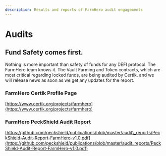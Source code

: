 ```yaml
---
description: Results and reports of FarmHero audit engagements
---
```


# Audits

## Fund Safety comes first.

Nothing is more important than safety of funds for any DEFI protocol. The FarmHero team knows it. The Vault Farming and Token contracts, which are most critical regarding locked funds, are being audited by Certik, and we will release news as soon as we get any updates for the report.

### FarmHero Certik Profile Page

[https://www.certik.org/projects/farmhero](https://www.certik.org/projects/farmhero)

### FarmHero PeckShield Audit Report

[https://github.com/peckshield/publications/blob/master/audit\_reports/PeckShield-Audit-Report-FarmHero-v1.0.pdf](https://github.com/peckshield/publications/blob/master/audit_reports/PeckShield-Audit-Report-FarmHero-v1.0.pdf)



